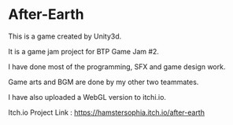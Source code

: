 # After-Earth
 This is a game created by Unity3d. 
 
 It is a game jam project for BTP Game Jam #2. 
 
 I have done most of the programming, SFX and game design work.
 
 Game arts and BGM are done by my other two teammates. 
 
 I have also uploaded a WebGL version to itchi.io.

Itch.io Project Link : https://hamstersophia.itch.io/after-earth
